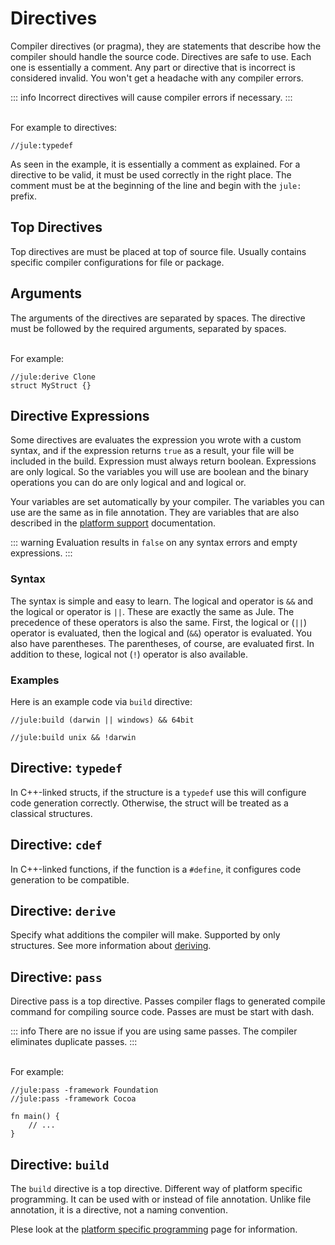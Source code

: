 # Directives
Compiler directives (or pragma), they are statements that describe how the compiler should handle the source code. Directives are safe to use. Each one is essentially a comment. Any part or directive that is incorrect is considered invalid. You won't get a headache with any compiler errors. 

::: info
Incorrect directives will cause compiler errors if necessary.
:::

\
For example to directives:
```jule
//jule:typedef
```
As seen in the example, it is essentially a comment as explained. For a directive to be valid, it must be used correctly in the right place. The comment must be at the beginning of the line and begin with the `jule:` prefix.

## Top Directives
Top directives are must be placed at top of source file.
Usually contains specific compiler configurations for file or package.

## Arguments
The arguments of the directives are separated by spaces. The directive must be followed by the required arguments, separated by spaces.

\
For example:
```jule
//jule:derive Clone
struct MyStruct {}
```

## Directive Expressions

Some directives are evaluates the expression you wrote with a custom syntax, and if the expression returns `true` as a result, your file will be included in the build. Expression must always return boolean. Expressions are only logical. So the variables you will use are boolean and the binary operations you can do are only logical and and logical or.

Your variables are set automatically by your compiler. The variables you can use are the same as in file annotation. They are variables that are also described in the [platform support](/compiler/platform-support) documentation.

::: warning
Evaluation results in `false` on any syntax errors and empty expressions.
:::

### Syntax

The syntax is simple and easy to learn. The logical and operator is `&&` and the logical or operator is `||`. These are exactly the same as Jule. The precedence of these operators is also the same. First, the logical or (`||`) operator is evaluated, then the logical and (`&&`) operator is evaluated. You also have parentheses. The parentheses, of course, are evaluated first. In addition to these, logical not (`!`) operator is also available.

### Examples

Here is an example code via `build` directive:

```jule
//jule:build (darwin || windows) && 64bit
```
```jule
//jule:build unix && !darwin
```

## Directive: `typedef`
In C++-linked structs, if the structure is a `typedef` use this will configure code generation correctly. Otherwise, the struct will be treated as a classical structures.

## Directive: `cdef`
In C++-linked functions, if the function is a `#define`, it configures code generation to be compatible.

## Directive: `derive`
Specify what additions the compiler will make.
Supported by only structures.
See more information about [deriving](/compiler/deriving).

## Directive: `pass`
Directive pass is a top directive.
Passes compiler flags to generated compile command for compiling source code.
Passes are must be start with dash.

::: info
There are no issue if you are using same passes.
The compiler eliminates duplicate passes.
:::

\
For example:
```jule
//jule:pass -framework Foundation
//jule:pass -framework Cocoa

fn main() {
    // ...
}
```

## Directive: `build`

The `build` directive is a top directive. Different way of platform specific programming. It can be used with or instead of file annotation. Unlike file annotation, it is a directive, not a naming convention.

Plese look at the [platform specific programming](/compiler/platform-specific-programming) page for information.
